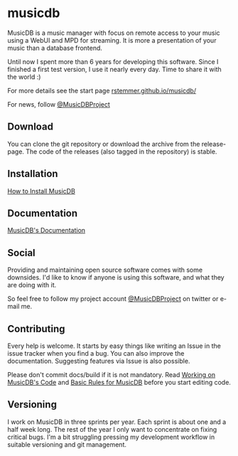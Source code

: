 # musicdb

MusicDB is a music manager with focus on remote access to your music using a WebUI and MPD for streaming.
It is more a presentation of your music than a database frontend.

Until now I spent more than 6 years for developing this software.
Since I finished a first test version, I use it nearly every day.
Time to share it with the world :)

For more details see the start page [rstemmer.github.io/musicdb/](https://rstemmer.github.io/musicdb/index.html)

For news, follow [@MusicDBProject](https://twitter.com/MusicDBProject)

## Download

You can clone the git repository or download the archive from the release-page.
The code of the releases (also tagged in the repository) is stable.

## Installation

[How to Install MusicDB](https://rstemmer.github.io/musicdb/build/html/usage/install.html)

## Documentation

[MusicDB's Documentation](https://rstemmer.github.io/musicdb/build/html/index.html)

## Social

Providing and maintaining open source software comes with some downsides.
I'd like to know if anyone is using this software, and what they are doing with it.

So feel free to follow my project account [@MusicDBProject](https://twitter.com/MusicDBProject) on twitter
or e-mail me.

## Contributing

Every help is welcome. It starts by easy things like writing an Issue in the issue tracker when you find a bug.
You can also improve the documentation.
Suggesting features via Issue is also possible.

Please don't commit docs/build if it is not mandatory.
Read [Working on MusicDB's Code](https://rstemmer.github.io/musicdb/build/html/basics/workflow.html)
and [Basic Rules for MusicDB](https://rstemmer.github.io/musicdb/build/html/basics/concept.html) before
you start editing code.

## Versioning

I work on MusicDB in three sprints per year. Each sprint is about one and a half week long.
The rest of the year I only want to concentrate on fixing critical bugs.
I'm a bit struggling pressing my development workflow in suitable versioning and git management.


